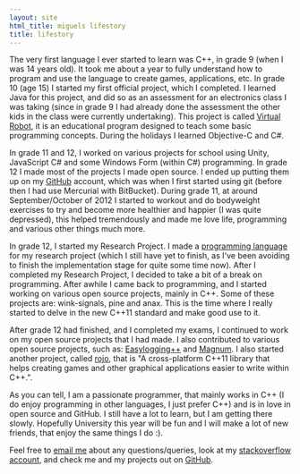 ```yaml
---
layout: site 
html_title: miguels lifestory 
title: lifestory 
---
```


The very first language I ever started to learn was C++, in grade 9 (when I was 14 years old). It took me about a year to fully understand how to program and use the language to create games, applications, etc. In grade 10 (age 15) I started my first official project, which I completed. I learned Java for this project, and did so as an assessment for an electronics class I was taking (since in grade 9 I had already done the assessment the other kids in the class were currently
undertaking). This project is called [Virtual Robot](https://bitbucket.org/miguelmartin75/virtual-robot), it is an educational program designed to teach some basic programming concepts. During the holidays I learned Objective-C and C#.

In grade 11 and 12, I worked on various projects for school using Unity, JavaScript C# and some Windows Form (within C#) programming. In grade 12 I made most of the projects I made open source. I ended up putting them up on my [GitHub](https://github.com/miguelmartin75) account, which was when I first started using git (before then I had use Mercurial with BitBucket). During grade 11, at around September/October of 2012 I started to workout and do bodyweight exercises
to try and become more healthier and happier (I was quite depressed), this helped tremendously and made me love life, programming and various other things much more.

In grade 12, I started my Research Project. I made a [programming language](http://miguelmartin75.github.io/yoloswag420/) for my research project (which I still have yet to finish, as I've been avoiding to finish the implementation stage for quite some time now). After I completed my Research Project, I decided to take a bit of a break on programming. After awhile I came back to programming, and I started working on various open source projects, mainly in C++. Some of these
projects are: wink-signals, pine and anax. This is the time where I really started to delve in the new C++11 standard and make good use to it. 

After grade 12 had finished, and I completed my exams, I continued to work on my open source projects that I had made. I also contributed to various open source projects, such as: [Easylogging++](https://github.com/easylogging/easyloggingpp) and [Magnum](https://github.com/mosra/magnum). I also started another project, called [rojo](https://github.com/miguelmartin75/rojo), that is "A cross-platform C++11 library that helps creating games and other graphical applications easier to write within C++.".

As you can tell, I am a passionate programmer, that mainly works in C++ (I do enjoy programming in other languages, I just prefer C++) and is in love in open source and GitHub. I still have a lot to learn, but I am getting there slowly. Hopefully University this year will be fun and I will make a lot of new friends, that enjoy the same things I do :). 

Feel free to [email me](mailto:miguel@miguel-martin.com) about any questions/queries, look at my [stackoverflow account](http://stackoverflow.com/users/1427533/miguel-martin), and check me and my projects out on [GitHub](https://github.com/miguelmartin75).
